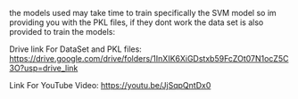 the models used may take time to train specifically the SVM model so im providing you with the PKL files,
if they dont work the data set is also provided to train the models:

Drive link For DataSet and PKL files:
https://drive.google.com/drive/folders/1InXIK6XiGDstxb59FcZOt07N1ocZ5C3O?usp=drive_link

Link For YouTube Video:
https://youtu.be/JjSqpQntDx0
